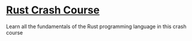 # [Rust Crash Course](https://www.youtube.com/watch?v=zF34dRivLOw)

Learn all the fundamentals of the Rust programming language in this crash course
